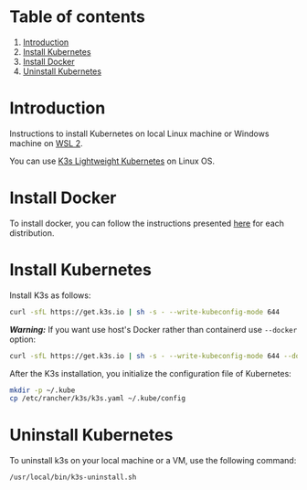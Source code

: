 # Table of contents

1. [Introduction](#introduction)
2. [Install Kubernetes](#install-kubernetes)
3. [Install Docker](#install-docker)
4. [Uninstall Kubernetes](#uninstall-kubernetes)

# Introduction <a name="introduction"></a>

Instructions to install Kubernetes on local Linux machine or Windows machine on [WSL 2](../wsl2.md).

You can use [K3s Lightweight Kubernetes](https://rancher.com/docs/k3s/latest/en/) on Linux OS.

# Install Docker <a name="install-docker"></a>

To install docker, you can follow the instructions presented [here](https://docs.docker.com/engine/install/) for each
distribution.

# Install Kubernetes <a name="install-kubernetes"></a>

Install K3s as follows:

```bash
curl -sfL https://get.k3s.io | sh -s - --write-kubeconfig-mode 644
```

***Warning:*** If you want use host's Docker rather than containerd use `--docker` option:

```bash
curl -sfL https://get.k3s.io | sh -s - --write-kubeconfig-mode 644 --docker
```

After the K3s installation, you initialize the configuration file of Kubernetes:

```bash
mkdir -p ~/.kube
cp /etc/rancher/k3s/k3s.yaml ~/.kube/config
```

# Uninstall Kubernetes <a name="uninstall-kubernetes"></a>

To uninstall k3s on your local machine or a VM, use the following command:

```bash
/usr/local/bin/k3s-uninstall.sh
```
